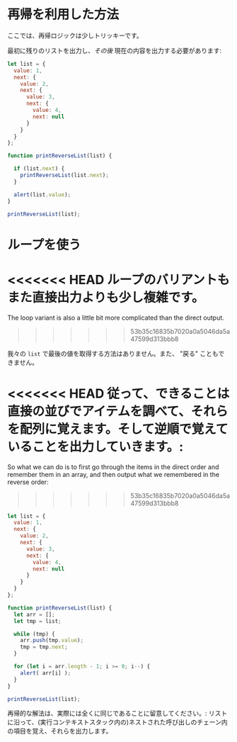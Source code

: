 # 再帰を利用した方法

ここでは、再帰ロジックは少しトリッキーです。

最初に残りのリストを出力し、*その後* 現在の内容を出力する必要があります:

```js run
let list = {
  value: 1,
  next: {
    value: 2,
    next: {
      value: 3,
      next: {
        value: 4,
        next: null
      }
    }
  }
};

function printReverseList(list) {

  if (list.next) {
    printReverseList(list.next);
  }

  alert(list.value);
}

printReverseList(list);
```

# ループを使う

<<<<<<< HEAD
ループのバリアントもまた直接出力よりも少し複雑です。
=======
The loop variant is also a little bit more complicated than the direct output.
>>>>>>> 53b35c16835b7020a0a5046da5a47599d313bbb8

我々の `list` で最後の値を取得する方法はありません。また、 "戻る" こともできません。

<<<<<<< HEAD
従って、できることは直接の並びでアイテムを調べて、それらを配列に覚えます。そして逆順で覚えていることを出力していきます。:
=======
So what we can do is to first go through the items in the direct order and remember them in an array, and then output what we remembered in the reverse order:
>>>>>>> 53b35c16835b7020a0a5046da5a47599d313bbb8

```js run
let list = {
  value: 1,
  next: {
    value: 2,
    next: {
      value: 3,
      next: {
        value: 4,
        next: null
      }
    }
  }
};

function printReverseList(list) {
  let arr = [];
  let tmp = list;

  while (tmp) {
    arr.push(tmp.value);
    tmp = tmp.next;
  }

  for (let i = arr.length - 1; i >= 0; i--) {
    alert( arr[i] );
  }
}

printReverseList(list);
```

再帰的な解法は、実際には全くに同じであることに留意してください。: リストに沿って、(実行コンテキストスタック内の)ネストされた呼び出しのチェーン内の項目を覚え、それらを出力します。
